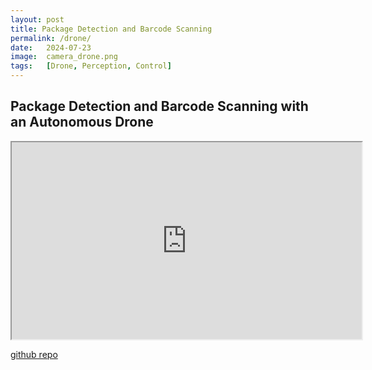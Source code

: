 ```yaml
---
layout: post
title: Package Detection and Barcode Scanning
permalink: /drone/
date:   2024-07-23
image:  camera_drone.png
tags:   [Drone, Perception, Control]
---
```

## Package Detection and Barcode Scanning with an Autonomous Drone

<iframe width="560" height="315" src="https://www.youtube.com/embed/m8HtXCep504" frameborder="1" allowfullscreen></iframe>

[github repo](https://github.com/ashwath-karthikeyan/drone.git)